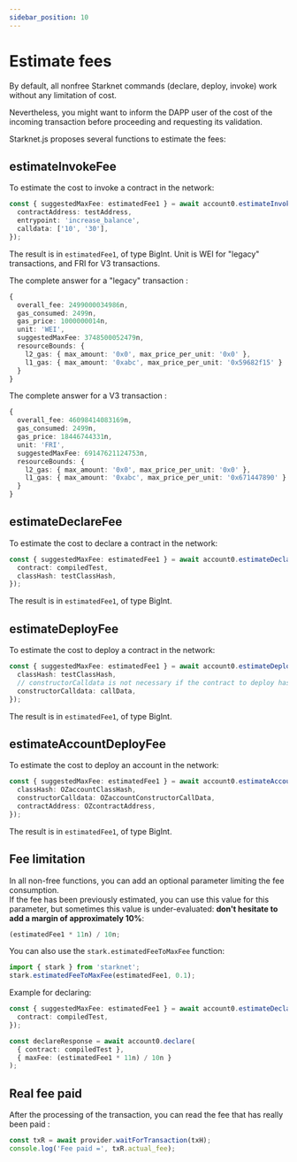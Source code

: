 ```yaml
---
sidebar_position: 10
---
```


# Estimate fees

By default, all nonfree Starknet commands (declare, deploy, invoke) work without any limitation of cost.

Nevertheless, you might want to inform the DAPP user of the cost of the incoming transaction before proceeding and requesting its validation.

Starknet.js proposes several functions to estimate the fees:

## estimateInvokeFee

To estimate the cost to invoke a contract in the network:

```typescript
const { suggestedMaxFee: estimatedFee1 } = await account0.estimateInvokeFee({
  contractAddress: testAddress,
  entrypoint: 'increase_balance',
  calldata: ['10', '30'],
});
```

The result is in `estimatedFee1`, of type BigInt. Unit is WEI for "legacy" transactions, and FRI for V3 transactions.

The complete answer for a "legacy" transaction :

```typescript
{
  overall_fee: 2499000034986n,
  gas_consumed: 2499n,
  gas_price: 1000000014n,
  unit: 'WEI',
  suggestedMaxFee: 3748500052479n,
  resourceBounds: {
    l2_gas: { max_amount: '0x0', max_price_per_unit: '0x0' },
    l1_gas: { max_amount: '0xabc', max_price_per_unit: '0x59682f15' }
  }
}
```

The complete answer for a V3 transaction :

```typescript
{
  overall_fee: 46098414083169n,
  gas_consumed: 2499n,
  gas_price: 18446744331n,
  unit: 'FRI',
  suggestedMaxFee: 69147621124753n,
  resourceBounds: {
    l2_gas: { max_amount: '0x0', max_price_per_unit: '0x0' },
    l1_gas: { max_amount: '0xabc', max_price_per_unit: '0x671447890' }
  }
}
```

## estimateDeclareFee

To estimate the cost to declare a contract in the network:

```typescript
const { suggestedMaxFee: estimatedFee1 } = await account0.estimateDeclareFee({
  contract: compiledTest,
  classHash: testClassHash,
});
```

The result is in `estimatedFee1`, of type BigInt.

## estimateDeployFee

To estimate the cost to deploy a contract in the network:

```typescript
const { suggestedMaxFee: estimatedFee1 } = await account0.estimateDeployFee({
  classHash: testClassHash,
  // constructorCalldata is not necessary if the contract to deploy has no constructor
  constructorCalldata: callData,
});
```

The result is in `estimatedFee1`, of type BigInt.

## estimateAccountDeployFee

To estimate the cost to deploy an account in the network:

```typescript
const { suggestedMaxFee: estimatedFee1 } = await account0.estimateAccountDeployFee({
  classHash: OZaccountClassHash,
  constructorCalldata: OZaccountConstructorCallData,
  contractAddress: OZcontractAddress,
});
```

The result is in `estimatedFee1`, of type BigInt.

## Fee limitation

In all non-free functions, you can add an optional parameter limiting the fee consumption.  
If the fee has been previously estimated, you can use this value for this parameter, but sometimes this value is under-evaluated: **don't hesitate to add a margin of approximately 10%**:

```typescript
(estimatedFee1 * 11n) / 10n;
```

You can also use the `stark.estimatedFeeToMaxFee` function:

```typescript
import { stark } from 'starknet';
stark.estimatedFeeToMaxFee(estimatedFee1, 0.1);
```

Example for declaring:

```typescript
const { suggestedMaxFee: estimatedFee1 } = await account0.estimateDeclareFee({
  contract: compiledTest,
});

const declareResponse = await account0.declare(
  { contract: compiledTest },
  { maxFee: (estimatedFee1 * 11n) / 10n }
);
```

## Real fee paid

After the processing of the transaction, you can read the fee that has really been paid :

```typescript
const txR = await provider.waitForTransaction(txH);
console.log('Fee paid =', txR.actual_fee);
```
